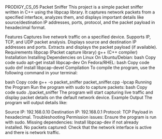 PRODIGY_CS_05
Packet Sniffer
This project is a simple packet sniffer written in C++ using the libpcap library. It captures network packets from a specified interface, analyzes them, and displays important details like source/destination IP addresses, ports, protocol, and the packet payload in hexadecimal format.

Features Captures live network traffic on a specified device. Supports IP, TCP, and UDP packet analysis. Displays source and destination IP addresses and ports. Extracts and displays the packet payload (if available). Requirements libpcap (Packet capture library) g++ (C++ compiler) Installation Installing Dependencies on Linux On Ubuntu/Debian: bash Copy code sudo apt-get install libpcap-dev On Fedora/RHEL: bash Copy code sudo dnf install libpcap-devel Compilation To compile the program, use the following command in your terminal:

bash Copy code g++ -o packet_sniffer packet_sniffer.cpp -lpcap Running the Program Run the program with sudo to capture packets: bash Copy code sudo ./packet_sniffer The program will start capturing live traffic and display packet details on the default network device. Example Output The program will output details like:

Source IP: 192.168.0.10 Destination IP: 192.168.0.1 Protocol: TCP Payload in hexadecimal. Troubleshooting Permission issues: Ensure the program is run with sudo. Missing dependencies: Install libpcap-dev if not already installed. No packets captured: Check that the network interface is active and there is network traffic.
